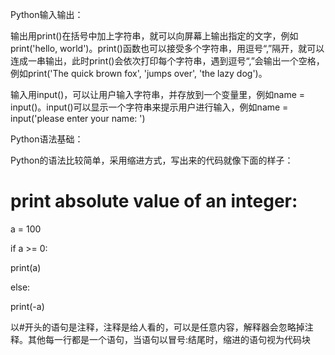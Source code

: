 Python输入输出：

输出用print()在括号中加上字符串，就可以向屏幕上输出指定的文字，例如print('hello, world')。print()函数也可以接受多个字符串，用逗号“,”隔开，就可以连成一串输出，此时print()会依次打印每个字符串，遇到逗号“,”会输出一个空格，例如print('The quick brown fox', 'jumps over', 'the lazy dog')。

输入用input()，可以让用户输入字符串，并存放到一个变量里，例如name = input()。input()可以显示一个字符串来提示用户进行输入，例如name = input('please enter your name: ')

Python语法基础：

Python的语法比较简单，采用缩进方式，写出来的代码就像下面的样子：

# print absolute value of an integer:

a = 100

if a >= 0:

  print(a)
  
else:

  print(-a)

以#开头的语句是注释，注释是给人看的，可以是任意内容，解释器会忽略掉注释。其他每一行都是一个语句，当语句以冒号:结尾时，缩进的语句视为代码块
